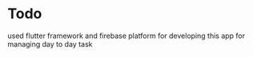 # Todo
used flutter framework and firebase platform for developing this app for managing day to day task
